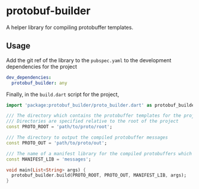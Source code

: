 # protobuf-builder #


A helper library for compiling protobuffer templates. 

## Usage ##

Add the git ref of the library to the `pubspec.yaml` to the development dependencies for the project

```yaml
dev_dependencies:
  protobuf_builder: any
```

Finally, in the `build.dart` script for the project, 

```dart
import 'package:protobuf_builder/proto_builder.dart' as protobuf_builder;

/// The directory which contains the protobuffer templates for the project
/// Directories are specified relative to the root of the project
const PROTO_ROOT = 'path/to/proto/root';

/// The directory to output the compiled protobuffer messages
const PROTO_OUT = 'path/to/proto/out';

/// The name of a manifest library for the compiled protobuffers which will be generated in the PROTO_OUT directory
const MANIFEST_LIB = 'messages';

void main(List<String> args) {
  protobuf_builder.build(PROTO_ROOT, PROTO_OUT, MANIFEST_LIB, args);
}
```
